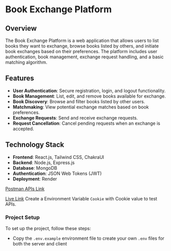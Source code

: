 # Book Exchange Platform

## Overview

The Book Exchange Platform is a web application that allows users to list books they want to exchange, browse books listed by others, and initiate book exchanges based on their preferences. The platform includes user authentication, book management, exchange request handling, and a basic matching algorithm.

## Features

- **User Authentication**: Secure registration, login, and logout functionality.
- **Book Management**: List, edit, and remove books available for exchange.
- **Book Discovery**: Browse and filter books listed by other users.
- **Matchmaking**: View potential exchange matches based on book preferences.
- **Exchange Requests**: Send and receive exchange requests.
- **Request Cancellation**: Cancel pending requests when an exchange is accepted.

## Technology Stack

- **Frontend**: React.js, Tailwind CSS, ChakraUI
- **Backend**: Node.js, Express.js
- **Database**: MongoDB
- **Authentication**: JSON Web Tokens (JWT)
- **Deployment**: Render

[Postman APIs Link](https://www.postman.com/dark-eclipse-727260/workspace/book-management-system)

[Live Link](https://book-exchange-platform-vf2q.onrender.com/)
Create a Environment Variable `Cookie` with Cookie value to test APIs.

### Project Setup

To set up the project, follow these steps:

- Copy the `.env.example` environment file to create your own `.env` files for both the server and client
